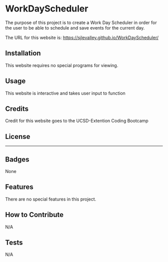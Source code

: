 

# WorkDayScheduler

The purpose of this project is to create a Work Day Scheduler in order for the user to be able to schedule and save events for the current day.

The URL for this website is: https://sjlevalley.github.io/WorkDayScheduler/

## Installation

This website requires no special programs for viewing.

## Usage

This website is interactive and takes user input to function

## Credits

Credit for this website goes to the UCSD-Extention Coding Bootcamp

## License

---

## Badges

None

## Features

There are no special features in this project.

## How to Contribute

N/A

## Tests

N/A
